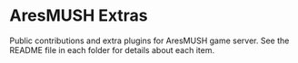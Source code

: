 # AresMUSH Extras

Public contributions and extra plugins for AresMUSH game server.  See the README file in each folder for details about each item.
